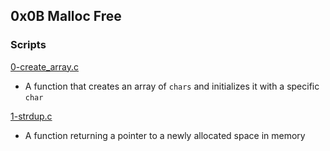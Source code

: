## 0x0B Malloc Free

### Scripts

[0-create_array.c](./0-create_array.c)
- A function that creates an array of ``chars`` and initializes it with a specific ``char``

[1-strdup.c](./1-strdup.c)
- A function returning a pointer to a newly allocated space in memory
